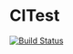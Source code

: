 # CITest

[![Build Status](https://cloud.drone.io/api/badges/TomasGutierrez0/CITest/status.svg)](https://cloud.drone.io/TomasGutierrez0/CITest)
